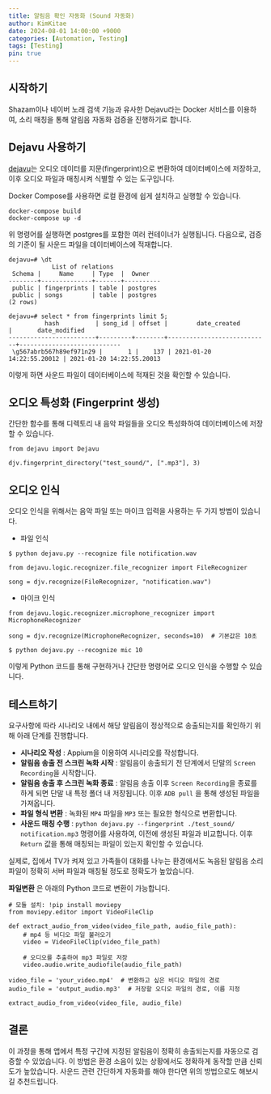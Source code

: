 ```yaml
---
title: 알림음 확인 자동화 (Sound 자동화)
author: KimKitae
date: 2024-08-01 14:00:00 +9000
categories: [Automation, Testing]
tags: [Testing]
pin: true
---
```


## 시작하기
Shazam이나 네이버 노래 검색 기능과 유사한 Dejavu라는 Docker 서비스를 이용하여, 소리 매칭을 통해 알림음 자동화 검증을 진행하기로 합니다. 

## Dejavu 사용하기
[dejavu](https://hub.docker.com/r/appbaseio/dejavu/)는 오디오 데이터를 지문(fingerprint)으로 변환하여 데이터베이스에 저장하고, 이후 오디오 파일과 매칭시켜 식별할 수 있는 도구입니다.

Docker Compose를 사용하면 로컬 환경에 쉽게 설치하고 실행할 수 있습니다.

```
docker-compose build
docker-compose up -d
```
위 명령어를 실행하면 postgres를 포함한 여러 컨테이너가 실행됩니다. 다음으로, 검증의 기준이 될 사운드 파일을 데이터베이스에 적재합니다.

```
dejavu=# \dt
            List of relations
 Schema |     Name     | Type  |  Owner   
--------+--------------+-------+----------
 public | fingerprints | table | postgres
 public | songs        | table | postgres
(2 rows)
```
```
dejavu=# select * from fingerprints limit 5;
          hash          | song_id | offset |        date_created        |       date_modified        
------------------------+---------+--------+----------------------------+----------------------------
 \g567abrb567h89ef971n29 |       1 |    137 | 2021-01-20 14:22:55.20012 | 2021-01-20 14:22:55.20013
```
이렇게 하면 사운드 파일이 데이터베이스에 적재된 것을 확인할 수 있습니다.

## 오디오 특성화 (Fingerprint 생성)
간단한 함수를 통해 디렉토리 내 음악 파일들을 오디오 특성화하여 데이터베이스에 저장할 수 있습니다.

```
from dejavu import Dejavu

djv.fingerprint_directory("test_sound/", [".mp3"], 3)
```
## 오디오 인식
오디오 인식을 위해서는 음악 파일 또는 마이크 입력을 사용하는 두 가지 방법이 있습니다.

- 파일 인식
```
$ python dejavu.py --recognize file notification.wav
```
```
from dejavu.logic.recognizer.file_recognizer import FileRecognizer

song = djv.recognize(FileRecognizer, "notification.wav")
```

- 마이크 인식
```
from dejavu.logic.recognizer.microphone_recognizer import MicrophoneRecognizer

song = djv.recognize(MicrophoneRecognizer, seconds=10)  # 기본값은 10초
```
```
$ python dejavu.py --recognize mic 10
```
이렇게 Python 코드를 통해 구현하거나 간단한 명령어로 오디오 인식을 수행할 수 있습니다.

## 테스트하기
요구사항에 따라 시나리오 내에서 해당 알림음이 정상적으로 송출되는지를 확인하기 위해 아래 단계를 진행합니다.

- **시나리오 작성** : Appium을 이용하여 시나리오를 작성합니다.
- **알림음 송출 전 스크린 녹화 시작** : 알림음이 송출되기 전 단계에서 단말의 `Screen Recording`을 시작합니다.
- **알림음 송출 후 스크린 녹화 종료** : 알림음 송출 이후 `Screen Recording`을 종료를 하게 되면 단말 내 특정 폴더 내 저장됩니다. 이후 `ADB pull` 을 통해 생성된 파일을 가져옵니다.
- **파일 형식 변환** : 녹화된 `MP4` 파일을 `MP3` 또는 필요한 형식으로 변환합니다.
- **사운드 매칭 수행** : `python dejavu.py --fingerprint ./test_sound/ notification.mp3` 명령어를 사용하여, 이전에 생성된 파일과 비교합니다.
이후 `Return` 값을 통해 매칭되는 파일이 있는지 확인할 수 있습니다. 

실제로, 집에서 TV가 켜져 있고 가족들이 대화를 나누는 환경에서도 녹음된 알림음 소리 파일이 정확히 서버 파일과 매칭될 정도로 정확도가 높았습니다.


**파일변환** 은 아래의 Python 코드로 변환이 가능합니다.
```
# 모듈 설치: !pip install moviepy
from moviepy.editor import VideoFileClip

def extract_audio_from_video(video_file_path, audio_file_path):
    # mp4 등 비디오 파일 불러오기
    video = VideoFileClip(video_file_path)
    
    # 오디오를 추출하여 mp3 파일로 저장
    video.audio.write_audiofile(audio_file_path)

video_file = 'your_video.mp4'  # 변환하고 싶은 비디오 파일의 경로
audio_file = 'output_audio.mp3'  # 저장할 오디오 파일의 경로, 이름 지정

extract_audio_from_video(video_file, audio_file)
``` 

## 결론
이 과정을 통해 앱에서 특정 구간에 지정된 알림음이 정확히 송출되는지를 자동으로 검증할 수 있었습니다. 이 방법은 환경 소음이 있는 상황에서도 정확하게 동작할 만큼 신뢰도가 높았습니다. 
사운드 관련 간단하게 자동화를 해야 한다면 위의 방법으로도 해보시길 추천드립니다.